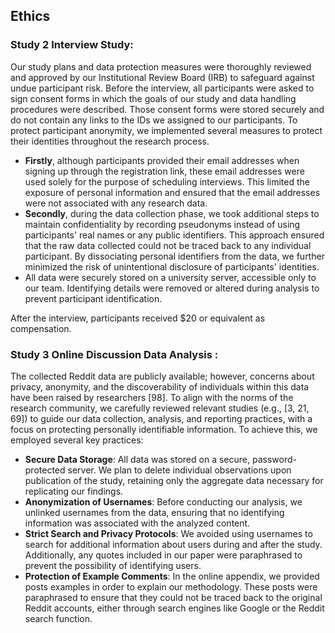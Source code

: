 ## Ethics

### Study 2 Interview Study:
Our study plans and data protection measures were thoroughly reviewed and approved by our Institutional Review Board (IRB) to safeguard against undue participant risk. Before the interview, all participants were asked to sign consent forms in which the goals of our study and data handling procedures were described. Those consent forms were stored securely and do not contain any links to the IDs we assigned to our participants. To protect participant anonymity, we implemented several measures to protect their identities throughout the research process.

- **Firstly**, although participants provided their email addresses when signing up through the registration link, these email addresses were used solely for the purpose of scheduling interviews. This limited the exposure of personal information and ensured that the email addresses were not associated with any research data.
- **Secondly**, during the data collection phase, we took additional steps to maintain confidentiality by recording pseudonyms instead of using participants' real names or any public identifiers. This approach ensured that the raw data collected could not be traced back to any individual participant. By dissociating personal identifiers from the data, we further minimized the risk of unintentional disclosure of participants' identities.
- All data were securely stored on a university server, accessible only to our team. Identifying details were removed or altered during analysis to prevent participant identification.

After the interview, participants received $20 or equivalent as compensation.

### Study 3 Online Discussion Data Analysis :
The collected Reddit data are publicly available; however, concerns about privacy, anonymity, and the discoverability of individuals within this data have been raised by researchers [98]. To align with the norms of the research community, we carefully reviewed relevant studies (e.g., [3, 21, 69]) to guide our data collection, analysis, and reporting practices, with a focus on protecting personally identifiable information. To achieve this, we employed several key practices:

- **Secure Data Storage**: All data was stored on a secure, password-protected server. We plan to delete individual observations upon publication of the study, retaining only the aggregate data necessary for replicating our findings.
- **Anonymization of Usernames**: Before conducting our analysis, we unlinked usernames from the data, ensuring that no identifying information was associated with the analyzed content.
- **Strict Search and Privacy Protocols**: We avoided using usernames to search for additional information about users during and after the study. Additionally, any quotes included in our paper were paraphrased to prevent the possibility of identifying users.
- **Protection of Example Comments**: In the online appendix, we provided posts examples in order to explain our methodology. These posts were paraphrased to ensure that they could not be traced back to the original Reddit accounts, either through search engines like Google or the Reddit search function.
